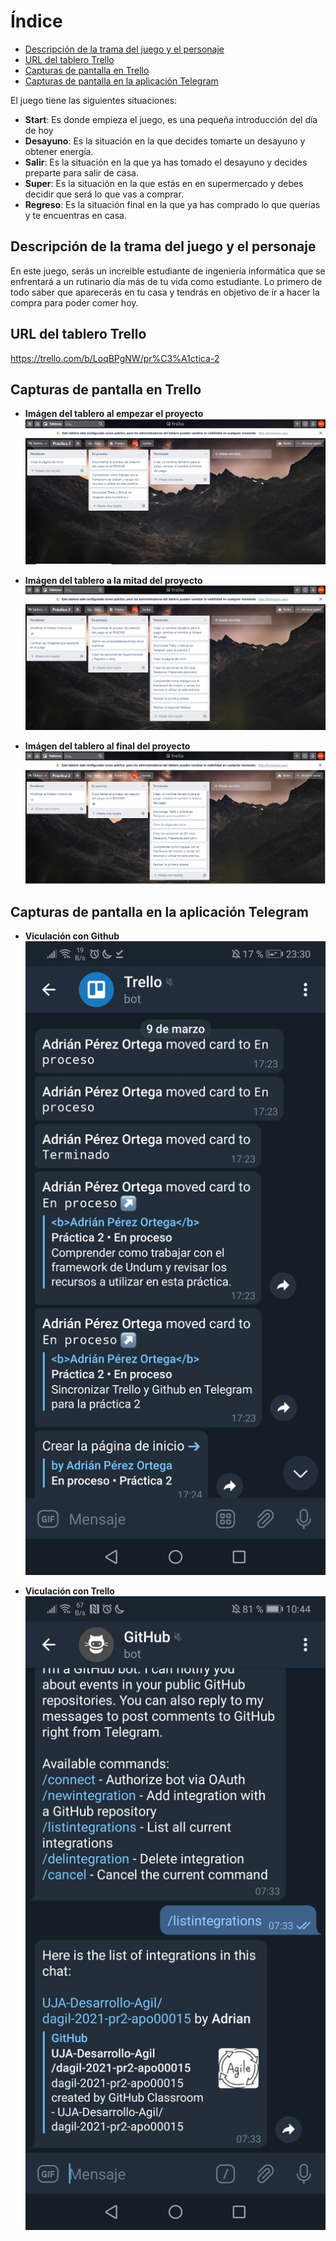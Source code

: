 # Índice
   * [Descripción de la trama del juego y el personaje](#descripción-de-la-trama-del-juego-y-el-personaje)
   * [URL del tablero Trello](#url-del-tablero-trello)
   * [Capturas de pantalla en Trello](#capturas-de-pantalla-en-trello)
   * [Capturas de pantalla en la aplicación Telegram](#capturas-de-pantalla-en-la-aplicación-telegram)

El juego tiene las siguientes situaciones:
* **Start**: Es donde empieza el juego, es una pequeña introducción del día de hoy
* **Desayuno**: Es la situación en la que decides tomarte un desayuno y obtener energía.
* **Salir**: Es la situación en la que ya has tomado el desayuno y decides preparte para salir de casa.
* **Super**: Es la situación en la que estás en en supermercado y debes decidir que será lo que vas a comprar.
* **Regreso**: Es la situación final en la que ya has comprado lo que querías y te encuentras en casa.

##  Descripción de la trama del juego y el personaje
En este juego, serás un increible estudiante de ingeniería informática que se enfrentará a un rutinario día más de tu vida como estudiante.
Lo primero de todo saber que aparecerás en tu casa y tendrás en objetivo de ir a hacer la compra para poder comer hoy.

## URL del tablero Trello
https://trello.com/b/LoqBPgNW/pr%C3%A1ctica-2

## Capturas de pantalla en Trello
- **Imágen del tablero al empezar el proyecto**
![Imagen del tablero al empezar](Imagenes/TrelloInicio.png)

- **Imágen del tablero a la mitad del proyecto**
![Imagen del tablero a la mitad](Imagenes/TrelloMitad.png)

- **Imágen del tablero al final del proyecto**
![Imagen del tablero al finalizar](Imagenes/trelloFin.png)

## Capturas de pantalla en la aplicación Telegram
- **Viculación con Github**
![Imagen del bot de GitHub](Imagenes/botGithub.jpg)

- **Viculación con Trello**
![Imgaen del bot del Trello](Imagenes/botTrello.jpg)


